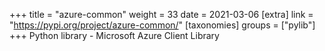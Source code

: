 +++
title = "azure-common"
weight = 33
date = 2021-03-06
[extra]
link = "https://pypi.org/project/azure-common/"
[taxonomies]
groups = ["pylib"]
+++
Python library - Microsoft Azure Client Library

